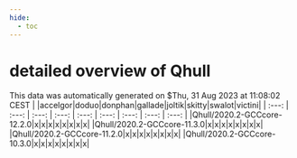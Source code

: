 ```yaml
---
hide:
  - toc
---
```


detailed overview of Qhull
==========================


This data was automatically generated on $Thu, 31 Aug 2023 at 11:08:02 CEST
| |accelgor|doduo|donphan|gallade|joltik|skitty|swalot|victini|
| :---: | :---: | :---: | :---: | :---: | :---: | :---: | :---: | :---: |
|Qhull/2020.2-GCCcore-12.2.0|x|x|x|x|x|x|x|x|
|Qhull/2020.2-GCCcore-11.3.0|x|x|x|x|x|x|x|x|
|Qhull/2020.2-GCCcore-11.2.0|x|x|x|x|x|x|x|x|
|Qhull/2020.2-GCCcore-10.3.0|x|x|x|x|x|x|x|x|
